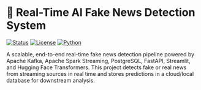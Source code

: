 # 🚨 Real-Time AI Fake News Detection System  
[![Status](https://img.shields.io/badge/Status-Completed-brightgreen)](#)
[![License](https://img.shields.io/badge/License-Apache--2.0-blue)](https://www.apache.org/licenses/LICENSE-2.0)
[![Python](https://img.shields.io/badge/Python-3.8%2B-yellow)](https://www.python.org/)

A scalable, end-to-end real-time fake news detection pipeline powered by Apache Kafka, Apache Spark Streaming, PostgreSQL, FastAPI, Streamlit, and Hugging Face Transformers. This project detects fake or real news from streaming sources in real time and stores predictions in a cloud/local database for downstream analysis.
